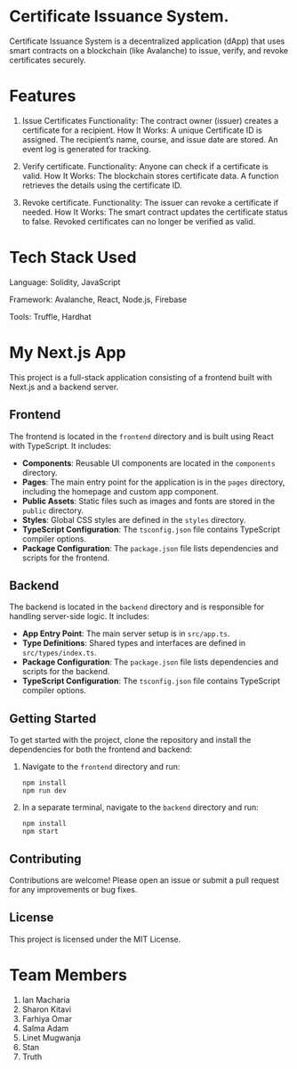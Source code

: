 
# Certificate Issuance System.

Certificate Issuance System is a decentralized application (dApp) that uses smart contracts on a blockchain (like Avalanche) to issue, verify, and revoke certificates securely.

# Features
1. Issue Certificates
Functionality: The contract owner (issuer) creates a certificate for a recipient.
How It Works:
A unique Certificate ID is assigned.
The recipient’s name, course, and issue date are stored.
An event log is generated for tracking.

2. Verify certificate. 
Functionality: Anyone can check if a certificate is valid.
How It Works:
The blockchain stores certificate data.
A function retrieves the details using the certificate ID.

3. Revoke certificate.
Functionality: The issuer can revoke a certificate if needed.
How It Works:
The smart contract updates the certificate status to false.
Revoked certificates can no longer be verified as valid.

# Tech Stack Used

​Language:
Solidity, JavaScript

​Framework:
Avalanche, React, Node.js, Firebase

​Tools: 
Truffle, Hardhat







# My Next.js App

This project is a full-stack application consisting of a frontend built with Next.js and a backend server. 

## Frontend

The frontend is located in the `frontend` directory and is built using React with TypeScript. It includes:

- **Components**: Reusable UI components are located in the `components` directory.
- **Pages**: The main entry point for the application is in the `pages` directory, including the homepage and custom app component.
- **Public Assets**: Static files such as images and fonts are stored in the `public` directory.
- **Styles**: Global CSS styles are defined in the `styles` directory.
- **TypeScript Configuration**: The `tsconfig.json` file contains TypeScript compiler options.
- **Package Configuration**: The `package.json` file lists dependencies and scripts for the frontend.

## Backend

The backend is located in the `backend` directory and is responsible for handling server-side logic. It includes:

- **App Entry Point**: The main server setup is in `src/app.ts`.
- **Type Definitions**: Shared types and interfaces are defined in `src/types/index.ts`.
- **Package Configuration**: The `package.json` file lists dependencies and scripts for the backend.
- **TypeScript Configuration**: The `tsconfig.json` file contains TypeScript compiler options.

## Getting Started

To get started with the project, clone the repository and install the dependencies for both the frontend and backend:

1. Navigate to the `frontend` directory and run:
   ```
   npm install
   npm run dev
   ```

2. In a separate terminal, navigate to the `backend` directory and run:
   ```
   npm install
   npm start
   ```

## Contributing

Contributions are welcome! Please open an issue or submit a pull request for any improvements or bug fixes.

## License

This project is licensed under the MIT License.


# Team Members
1. Ian Macharia
2. Sharon Kitavi
3. Farhiya Omar
4. Salma Adam
5. Linet Mugwanja
6. Stan
7. Truth

